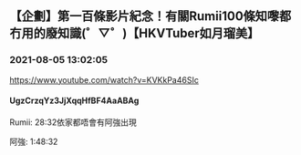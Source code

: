 ## 【企劃】第一百條影片紀念！有關Rumii100條知嚟都冇用的廢知識(゜▽゜)【HKVTuber如月瑠美】
### 2021-08-05 13:02:05
https://www.youtube.com/watch?v=KVKkPa46SIc
#### UgzCrzqYz3JjXqqHfBF4AaABAg
Rumii: 28:32依家都唔會有阿強出現

阿強: 1:48:32


